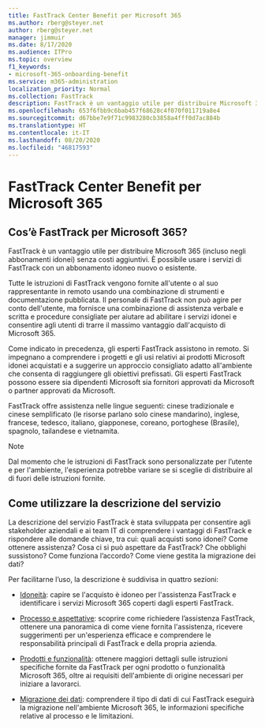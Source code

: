 ```yaml
---
title: FastTrack Center Benefit per Microsoft 365
ms.author: rberg@steyer.net
author: rberg@steyer.net
manager: jimmuir
ms.date: 8/17/2020
ms.audience: ITPro
ms.topic: overview
f1_keywords:
- microsoft-365-onboarding-benefit
ms.service: m365-administration
localization_priority: Normal
ms.collection: FastTrack
description: FastTrack è un vantaggio utile per distribuire Microsoft 365 (incluso negli abbonamenti idonei) senza costi aggiuntivi. È possibile usare i servizi di FastTrack con un abbonamento idoneo nuovo o esistente.
ms.openlocfilehash: 653f6fbb9c6bab457f68628c4f070f011719a8e4
ms.sourcegitcommit: d67bbe7e9f71c9983280cb3858a4fff0d7ac884b
ms.translationtype: HT
ms.contentlocale: it-IT
ms.lasthandoff: 08/20/2020
ms.locfileid: "46817593"
---
```

# <a name="fasttrack-center-benefit-for-microsoft-365"></a>FastTrack Center Benefit per Microsoft 365

## <a name="what-is-fasttrack-for-microsoft-365"></a>Cos’è FastTrack per Microsoft 365?

FastTrack è un vantaggio utile per distribuire Microsoft 365 (incluso negli abbonamenti idonei) senza costi aggiuntivi. È possibile usare i servizi di FastTrack con un abbonamento idoneo nuovo o esistente.

Tutte le istruzioni di FastTrack vengono fornite all'utente o al suo rappresentante in remoto usando una combinazione di strumenti e documentazione pubblicata. Il personale di FastTrack non può agire per conto dell'utente, ma fornisce una combinazione di assistenza verbale e scritta e procedure consigliate per aiutare ad abilitare i servizi idonei e consentire agli utenti di trarre il massimo vantaggio dall'acquisto di Microsoft 365.

Come indicato in precedenza, gli esperti FastTrack assistono in remoto. Si impegnano a comprendere i progetti e gli usi relativi ai prodotti Microsoft idonei acquistati e a suggerire un approccio consigliato adatto all'ambiente che consenta di raggiungere gli obiettivi prefissati. Gli esperti FastTrack possono essere sia dipendenti Microsoft sia fornitori approvati da Microsoft o partner approvati da Microsoft.

FastTrack offre assistenza nelle lingue seguenti: cinese tradizionale e cinese semplificato (le risorse parlano solo cinese mandarino), inglese, francese, tedesco, italiano, giapponese, coreano, portoghese (Brasile), spagnolo, tailandese e vietnamita.

> [!NOTE]
> Dal momento che le istruzioni di FastTrack sono personalizzate per l’utente e per l'ambiente, l'esperienza potrebbe variare se si sceglie di distribuire al di fuori delle istruzioni fornite.

## <a name="how-to-use-this-service-description"></a>Come utilizzare la descrizione del servizio

La descrizione del servizio FastTrack è stata sviluppata per consentire agli stakeholder aziendali e ai team IT di comprendere i vantaggi di FastTrack e rispondere alle domande chiave, tra cui: quali acquisti sono idonei? Come ottenere assistenza? Cosa ci si può aspettare da FastTrack? Che obblighi sussistono? Come funziona l’accordo? Come viene gestita la migrazione dei dati?

Per facilitarne l’uso, la descrizione è suddivisa in quattro sezioni:

  - [Idoneità](eligibility.md): capire se l'acquisto è idoneo per l'assistenza FastTrack e identificare i servizi Microsoft 365 coperti dagli esperti FastTrack.

  - [Processo e aspettative](process-and-expectations.md): scoprire come richiedere l’assistenza FastTrack, ottenere una panoramica di come viene fornita l'assistenza, ricevere suggerimenti per un'esperienza efficace e comprendere le responsabilità principali di FastTrack e della propria azienda.

  - [Prodotti e funzionalità](products-and-capabilities.md): ottenere maggiori dettagli sulle istruzioni specifiche fornite da FastTrack per ogni prodotto o funzionalità Microsoft 365, oltre ai requisiti dell'ambiente di origine necessari per iniziare a lavorarci.

  - [Migrazione dei dati](data-migration.md): comprendere il tipo di dati di cui FastTrack eseguirà la migrazione nell'ambiente Microsoft 365, le informazioni specifiche relative al processo e le limitazioni.
